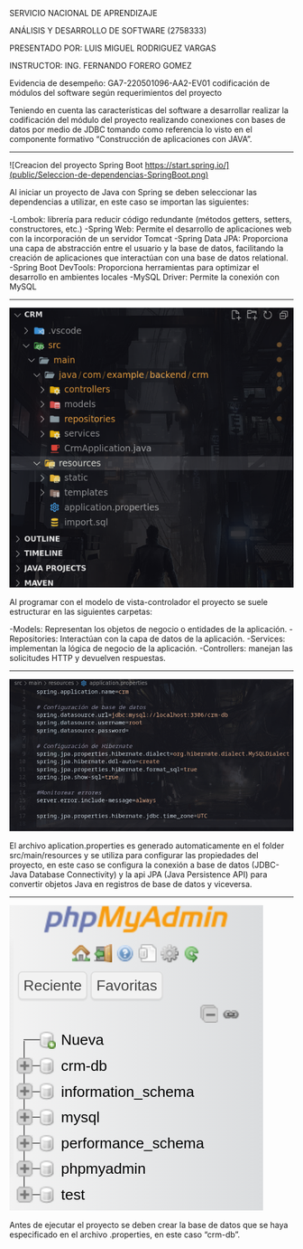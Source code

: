 SERVICIO NACIONAL DE APRENDIZAJE 

ANÁLISIS Y DESARROLLO DE SOFTWARE (2758333)

PRESENTADO POR: LUIS MIGUEL RODRIGUEZ VARGAS

INSTRUCTOR: ING. FERNANDO FORERO GOMEZ

Evidencia de desempeño: GA7-220501096-AA2-EV01 codificación de módulos del software según requerimientos del proyecto

Teniendo en cuenta las características del software a desarrollar realizar la codificación del módulo del proyecto realizando conexiones con bases de datos por medio de JDBC tomando como referencia lo visto en el componente formativo “Construcción de aplicaciones con JAVA”. 

_________
![Creacion del proyecto Spring Boot https://start.spring.io/](public/Seleccion-de-dependencias-SpringBoot.png)

Al iniciar un proyecto de Java con Spring se deben seleccionar las dependencias a utilizar, en este caso se importan las siguientes: 

-Lombok: librería para reducir código redundante (métodos getters, setters, constructores, etc.)
-Spring Web: Permite el desarrollo de aplicaciones web con la incorporación de un servidor Tomcat 
-Spring Data JPA: Proporciona una capa de abstracción entre el usuario y la base de datos, facilitando la creación de aplicaciones que interactúan con una base de datos relational.
-Spring Boot DevTools: Proporciona herramientas para optimizar el desarrollo en ambientes locales
-MySQL Driver: Permite la conexión con MySQL

-------
![Estructura de proyecto](public/Estructura-de-proyecto.png)

Al programar con el modelo de vista-controlador el proyecto se suele estructurar en las siguientes carpetas:

-Models: Representan los objetos de negocio o entidades de la aplicación.
-Repositories: Interactúan con la capa de datos de la aplicación.
-Services: implementan la lógica de negocio de la aplicación.
-Controllers: manejan las solicitudes HTTP y devuelven respuestas.


-------
![archivo application properties](public/archivo-application-properties.png)

El archivo aplication.properties es generado automaticamente en el folder src/main/resources y se utiliza para configurar las propiedades del proyecto, en este caso se configura la conexión a base de datos (JDBC- Java Database Connectivity) y la api JPA (Java Persistence API) para convertir objetos Java en registros de base de datos y viceversa.


____
![Creacion de base de datos](public/crm-db.png)

Antes de ejecutar el proyecto se deben crear la base de datos que se haya especificado en el archivo .properties, en este caso “crm-db”.



